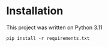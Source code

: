 # Installation
This project was written on Python 3.11

```shell
pip install -r requirements.txt
```
